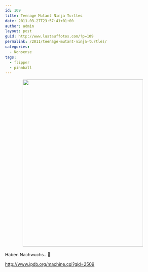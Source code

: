 ```yaml
---
id: 109
title: Teenage Mutant Ninja Turtles
date: 2011-03-27T23:57:41+01:00
author: admin
layout: post
guid: http://www.lustauffotos.com/?p=109
permalink: /2011/teenage-mutant-ninja-turtles/
categories:
  - Nonsense
tags:
  - flipper
  - pinnball
---
```

<p style="text-align: center;">
  <a href="/files/2011/03/IMG_9876.jpg" class="broken_link"><img class="aligncenter size-full wp-image-110" title="IMG_9876" src="/files/2011/03/IMG_9876.jpg" alt="" width="390" height="543" srcset="/files/2011/03/IMG_9876.jpg 929w, /files/2011/03/IMG_9876-215x300.jpg 215w, /files/2011/03/IMG_9876-736x1024.jpg 736w" sizes="(max-width: 390px) 100vw, 390px" /></a>
</p>

Haben Nachwuchs.. 🙂

<http://www.ipdb.org/machine.cgi?gid=2509>